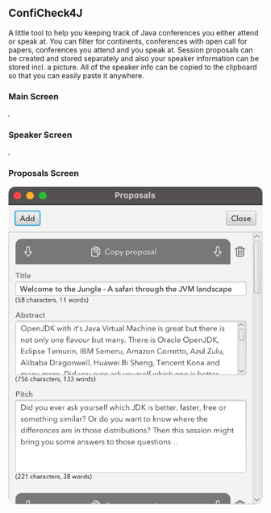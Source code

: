 ## ConfiCheck4J

A little tool to help you keeping track of Java conferences you either attend or speak at.
You can filter for continents, conferences with open call for papers, conferences you attend and you speak at.
Session proposals can be created and stored separately and also your speaker information can be stored incl.
a picture.
All of the speaker info can be copied to the clipboard so that you can easily paste it anywhere.

### Main Screen
![Main](https://github.com/HanSolo/conficheck4j/raw/dev/resources/ConfiCheck_Main.png)

### Speaker Screen
![Speaker](https://github.com/HanSolo/conficheck4j/raw/dev/resources/ConfiCheck_Speaker.png)

### Proposals Screen
![Proposals](https://github.com/HanSolo/conficheck4j/raw/dev/resources/ConfiCheck_Proposals.png)